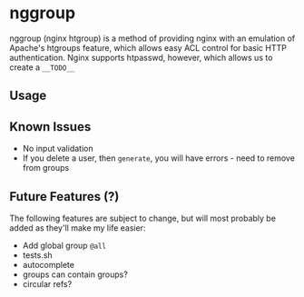 # nggroup

nggroup (nginx htgroup) is a method of providing nginx with an emulation of Apache's htgroups feature, which allows easy ACL control for basic HTTP authentication. Nginx supports htpasswd, however, which allows us to create a `__TODO__`

## Usage

## Known Issues

- No input validation
- If you delete a user, then `generate`, you will have errors - need to remove from groups

## Future Features (?)

The following features are subject to change, but will most probably be added as they'll make my life easier:

- Add global group `@all`
- tests.sh <testname>
- autocomplete
- groups can contain groups?
- circular refs?
